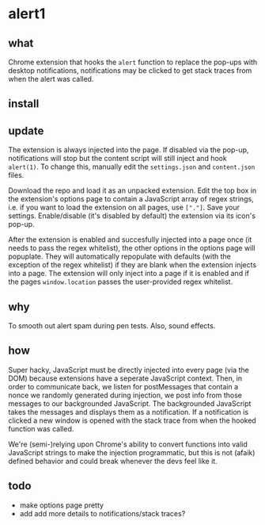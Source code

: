 # alert1
## what
Chrome extension that hooks the `alert` function to replace the pop-ups with desktop notifications, notifications may be clicked to get stack traces from when the alert was called.

## install

## update
The extension is always injected into the page. If disabled via the pop-up, notifications will stop but the content script will still inject and hook `alert(1)`. To change this, manually edit the `settings.json` and `content.json` files.

Download the repo and load it as an unpacked extension. Edit the top box in the extension's options page to contain a JavaScript array of regex strings, i.e. if you want to load the extension on all pages, use `["."]`. Save your settings. Enable/disable (it's disabled by default) the extension via its icon's pop-up.

After the extension is enabled and succesfully injected into a page once (it needs to pass the regex whitelist), the other options in the options page will popuplate. They will automatically repopulate with defaults (with the exception of the regex whitelist) if they are blank when the extension injects into a page. The extension will only inject into a page if it is enabled and if the pages `window.location` passes the user-provided regex whitelist.

## why
To smooth out alert spam during pen tests. Also, sound effects.

## how
Super hacky, JavaScript must be directly injected into every page (via the DOM) because extensions have a seperate JavaScript context. Then, in order to communicate back, we listen for postMessages that contain a nonce we randomly generated during injection, we post info from those messages to our backgrounded JavaScript. The backgrounded JavaScript takes the messages and displays them as a notification. If a notification is clicked a new window is opened with the stack trace from when the hooked function was called.

We're (semi-)relying upon Chrome's ability to convert functions into valid JavaScript strings to make the injection programmatic, but this is not (afaik) defined behavior and could break whenever the devs feel like it.

## todo
- make options page pretty
- add add more details to notifications/stack traces?

